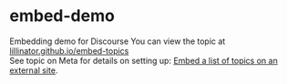 # embed-demo
Embedding demo for Discourse
You can view the topic at [lillinator.github.io/embed-topics](https://lillinator/github.io/embed-topics/)
<br>
See topic on Meta for details on setting up: [Embed a list of topics on an external site](https://meta.discourse.org/t/embed-a-list-of-discourse-topics-into-an-external-site/293709).
